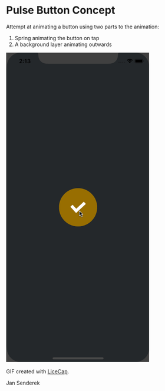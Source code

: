 # Pulse Button Concept

Attempt at animating a button using two parts to the animation:
1) Spring animating the button on tap
2) A background layer animating outwards







![Video Walkthrough](demo.gif)

GIF created with [LiceCap](http://www.cockos.com/licecap/).

Jan Senderek
